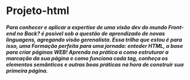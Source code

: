 # Projeto-html
<h5>
Para conhecer e aplicar a expertise de uma visão dev do mundo Front-end no Back? é pssivel sob a questão de aprendizado de novas linguagens, agregando visão gerenalista.  
Essa trilha que estou é para isso, uma Formação perfeita para uma jornada: enteder HTML, a base para criar páginas WEB! 
Aprenda na prática a como estruturar a marcação da sua página e como funciona cada tag, 
conheça os elementos semânticos e outras boas práticas na hora de construir sua primeira página.</h5>
